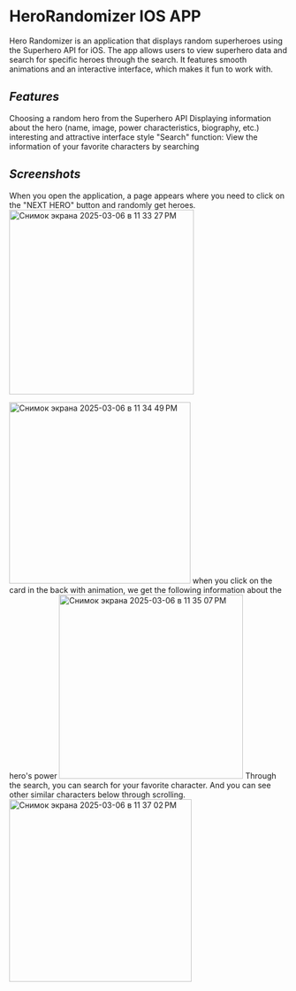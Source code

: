 # **HeroRandomizer IOS APP**
Hero Randomizer is an application that displays random superheroes using the Superhero API for iOS. The app allows users to view superhero data and search for specific heroes through the search. It features smooth animations and an interactive interface, which makes it fun to work with.


## *Features*

Choosing a random hero from the Superhero API
Displaying information about the hero (name, image, power characteristics, biography, etc.)
interesting and attractive interface style
"Search" function: View the information of your favorite characters by searching


## *Screenshots*
When you open the application, a page appears where you need to click on the "NEXT HERO" button and randomly get heroes.
<img width="334" alt="Снимок экрана 2025-03-06 в 11 33 27 PM" src="https://github.com/user-attachments/assets/c5fa9028-8fd6-413d-a248-7484722c108c" />

<img width="328" alt="Снимок экрана 2025-03-06 в 11 34 49 PM" src="https://github.com/user-attachments/assets/964e3a89-f523-4070-8372-d3952cde4715" />
when you click on the card in the back with animation, we get the following information about the hero's power
<img width="333" alt="Снимок экрана 2025-03-06 в 11 35 07 PM" src="https://github.com/user-attachments/assets/2230dbd2-b74f-4eb6-b387-3ad90a60f40b" />
Through the search, you can search for your favorite character. And you can see other similar characters below through scrolling.
<img width="330" alt="Снимок экрана 2025-03-06 в 11 37 02 PM" src="https://github.com/user-attachments/assets/0d1e71a1-d5f2-4237-ba54-99429ab8b9b9" />
